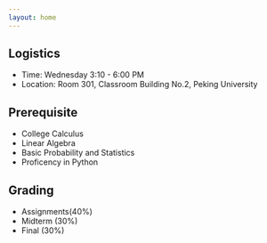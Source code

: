 ```yaml
---
layout: home
---
```


## Logistics
* Time: Wednesday 3:10 - 6:00 PM
* Location: Room 301, Classroom Building No.2, Peking University

## Prerequisite
* College Calculus
* Linear Algebra
* Basic Probability and Statistics
* Proficency in Python

## Grading 
* Assignments(40%)
* Midterm (30%)
* Final (30%)
  <!--- Please see [Assignments](https://hughw19.github.io/IntrotoCV/assignments/) page for more information. --->





